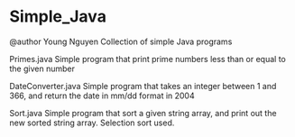 # Simple_Java
@author Young Nguyen
Collection of simple Java programs 

Primes.java
Simple program that print prime numbers less than or equal to the given number

DateConverter.java
Simple program that takes an integer between 1 and 366, and return the date in mm/dd format in 2004

Sort.java
Simple program that sort a given string array, and print out the new sorted string array. Selection sort used.
